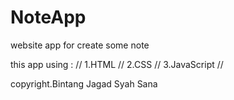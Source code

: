 # NoteApp

website app for create some note

this app using : //
1.HTML //
2.CSS //
3.JavaScript //

copyright.Bintang  Jagad Syah Sana
